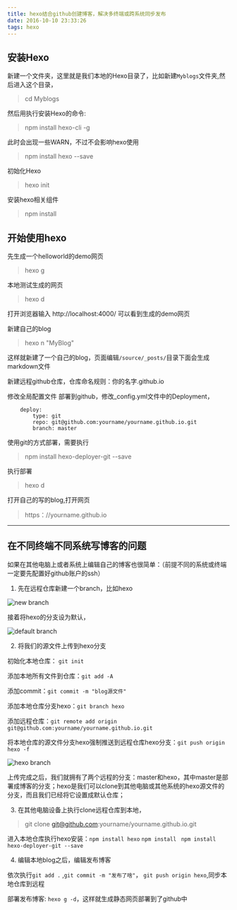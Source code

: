 ```yaml
---
title: hexo结合github创建博客，解决多终端或跨系统同步发布
date: 2016-10-10 23:33:26
tags: hexo
---
```


## 安装Hexo

新建一个文件夹，这里就是我们本地的Hexo目录了，比如新建`Myblogs`文件夹,然后进入这个目录，
> cd Myblogs

然后用执行安装Hexo的命令:
> npm install hexo-cli -g

此时会出现一些WARN，不过不会影响hexo使用
> npm install hexo --save

初始化Hexo
> hexo init

安装hexo相关组件
> npm install

<!--more-->

## 开始使用hexo

先生成一个helloworld的demo网页
> hexo g

本地测试生成的网页
> hexo d

打开浏览器输入 http://localhost:4000/
可以看到生成的demo网页

新建自己的blog
> hexo n "MyBlog"

这样就新建了一个自己的blog，页面编辑` /source/_posts/ `目录下面会生成markdown文件

新建远程github仓库，仓库命名规则：你的名字.github.io

修改全局配置文件
部署到github，修改_config.yml文件中的Deployment，
```
    deploy:
        type: git
        repo: git@github.com:yourname/yourname.github.io.git
        branch: master
```
使用git的方式部署，需要执行
> npm install hexo-deployer-git --save

执行部署
> hexo d

打开自己的写的blog,打开网页
> https：//yourname.github.io

---
## 在不同终端不同系统写博客的问题

如果在其他电脑上或者系统上编辑自己的博客也很简单：（前提不同的系统或终端一定要先配置好github账户的ssh）

1. 先在远程仓库新建一个branch，比如hexo

![new branch](http://of6x0sb2r.bkt.clouddn.com/newHexoBranch.png "新建branch")

 接着将hexo的分支设为默认，
 
![default branch](http://of6x0sb2r.bkt.clouddn.com/SetDefaultBranch.png "设置默认branch")

2. 将我们的源文件上传到hexo分支

初始化本地仓库： `git init`

添加本地所有文件到仓库：`git add -A`

添加commit：`git commit -m "blog源文件"`

添加本地仓库分支hexo：`git branch hexo`

添加远程仓库：`git remote add origin git@github.com:yourname/yourname.github.io.git`

将本地仓库的源文件分支hexo强制推送到远程仓库hexo分支：`git push origin hexo -f`

![hexo branch](http://of6x0sb2r.bkt.clouddn.com/hexo_srcfiles.png "上传完成")

上传完成之后，我们就拥有了两个远程的分支：master和hexo，其中master是部署成博客的分支；hexo是我们可以clone到其他电脑或其他系统的hexo源文件的分支，而且我们已经将它设置成默认仓库；

3. 在其他电脑设备上执行clone远程仓库到本地，

> git clone git@github.com:yourname/yourname.github.io.git

进入本地仓库执行hexo安装：`npm install hexo` `npm install` ` npm install hexo-deployer-git --save`

4. 编辑本地blog之后，编辑发布博客

依次执行`git add .` ,`git commit -m "发布了啥"`， `git push origin hexo`,同步本地仓库到远程

部署发布博客: `hexo g -d`，这样就生成静态网页部署到了github中